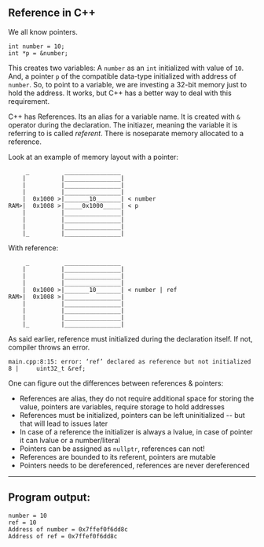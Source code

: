 ## Reference in C++

We all know pointers. 

    int number = 10;
    int *p = &number;

This creates two variables: A `number` as an `int` initialized with value of `10`. And, a pointer `p` of the compatible data-type initialized with address of `number`. So, to point to a variable, we are investing a 32-bit memory just to hold the address. It works, but C++ has a better way to deal with this requirement.

C++ has References. Its an alias for a variable name. It is created with `&` operator during the declaration. The initiazer, meaning the variable it is referring to is called *referent*. There is noseparate memory allocated to a reference. 

Look at an example of memory layout with a pointer:

         _          ________________
        |          |________________|
        |          |________________|
        |          |________________|
        |  0x1000 >|_______10_______| < number 
    RAM>|  0x1008 >|_____0x1000_____| < p
        |          |________________|
        |          |________________|
        |          |________________|
        |_         |________________|

With reference:

         _          ________________
        |          |________________|
        |          |________________|
        |          |________________|
        |  0x1000 >|_______10_______| < number | ref
    RAM>|  0x1008 >|________________|
        |          |________________|
        |          |________________|
        |          |________________|
        |_         |________________|

As said earlier, reference must initialized during the declaration itself. If not, compiler throws an error.

    main.cpp:8:15: error: ‘ref’ declared as reference but not initialized
    8 |     uint32_t &ref;

One can figure out the differences between references & pointers:
- References are alias, they do not require additional space for storing the value, pointers are variables, require storage to hold addresses
- References must be initialized, pointers can be left uninitialized -- but that will lead to issues later
- In case of a reference the initializer is always a lvalue, in case of pointer it can lvalue or a number/literal
- Pointers can be assigned as `nullptr`, references can not!
- References are bounded to its referent, pointers are mutable
- Pointers needs to be dereferenced, references are never dereferenced

***

## Program output:

    number = 10
    ref = 10
    Address of number = 0x7ffef0f6dd8c
    Address of ref = 0x7ffef0f6dd8c

